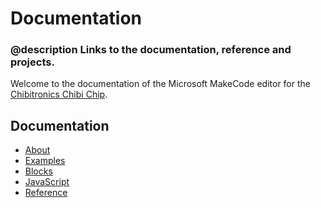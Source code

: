 # Documentation

### @description Links to the documentation, reference and projects.

Welcome to the documentation of the Microsoft MakeCode editor
for the [Chibitronics Chibi Chip](https://chibitronics.com/shop/love-to-code-chibi-chip-cable/).

## Documentation

* [About](/about)
* [Examples](/examples)
* [Blocks](/blocks)
* [JavaScript](/javascript)
* [Reference](/reference)